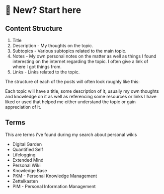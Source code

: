 # 🐣 New? Start here

## Content Structure

1. Title
2. Description - My thoughts on the topic.
3. Subtopics - Various subtopics related to the main topic.
4. Notes - My own personal notes on the matter as well as things I found interesting on the internet regarding the topic. I often give a link of where I got things from.
5. Links - Links related to the topic.

The structure of each of the posts will often look roughly like this:

Each topic will have a title, some description of it, usually my own thoughts and knowledge on it as well as referencing some resources or links I have liked or used that helped me either understand the topic or gain appreciation of it.

## Terms

This are terms i've found during my search about personal wikis

* Digital Garden
* Quantified Self
* Lifelogging
* Extended Mind
* Personal Wiki
* Knowledge Base
* PKM - Personal Knowledge Management
* Zettelkasten
* PIM - Personal Information Management


